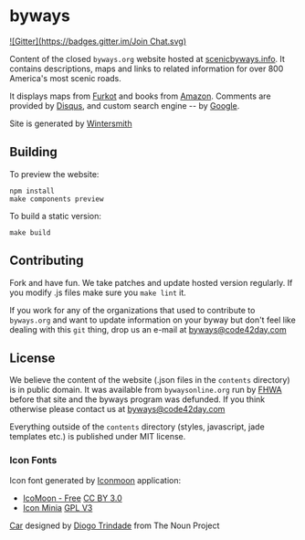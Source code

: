 # byways
[![Gitter](https://badges.gitter.im/Join Chat.svg)](https://gitter.im/code42day/byways?utm_source=badge&utm_medium=badge&utm_campaign=pr-badge&utm_content=badge)

Content of the closed `byways.org` website hosted at [scenicbyways.info]. It contains descriptions,
maps and links to related information for over 800 America's most scenic roads.

It displays maps from [Furkot] and books from [Amazon].
Comments are provided by [Disqus], and custom search engine -- by [Google].

Site is generated by [Wintersmith]

## Building

To preview the website:

    npm install
    make components preview

To build a static version:

    make build


## Contributing

Fork and have fun. We take patches and update hosted version regularly.
If you modify .js files make sure you `make lint` it.

If you work for any of the organizations that used to contribute to `byways.org` and want to update
information on your byway but don't feel like dealing with this `git` thing, drop us an e-mail at
[byways@code42day.com]

## License

We believe the content of the website (.json files in the `contents` directory) is in public domain.
It was available from `bywaysonline.org` run by [FHWA] before that site and the byways program was
defunded. If you think otherwise please contact us at [byways@code42day.com]

Everything outside of the `contents` directory (styles, javascript, jade templates etc.) is
published under MIT license.

### Icon Fonts

Icon font generated by [Iconmoon] application:

* [IcoMoon - Free](http://keyamoon.com/icomoon) [CC BY 3.0](http://creativecommons.org/licenses/by/3.0)
* [Icon Minia](http://dribbble.com/shots/598215-Icon-Minia-139-Vector-Icons) [GPL V3](http://www.gnu.org/copyleft/gpl.html)

[Car][car.icon] designed by [Diogo Trindade][car.author] from The Noun Project

[scenicbyways.info]: https://scenicbyways.info
[FHWA]: http://www.fhwa.dot.gov (Federal Highway Administration)
[byways@code42day.com]: mailto://byways@code42day.com
[Furkot]: https://trips.furkot.com (Road trip planner)
[Amazon]: https://www.amazon.com
[Disqus]: http://disqus.com
[Google]: https://cse.google.com
[Wintersmith]: http://wintersmith.io
[Iconmoon]: http://icomoon.io
[car.icon]: http://thenounproject.com/noun/car/#icon-No23068
[car.author]: http://thenounproject.com/diogo.soares.trindade
